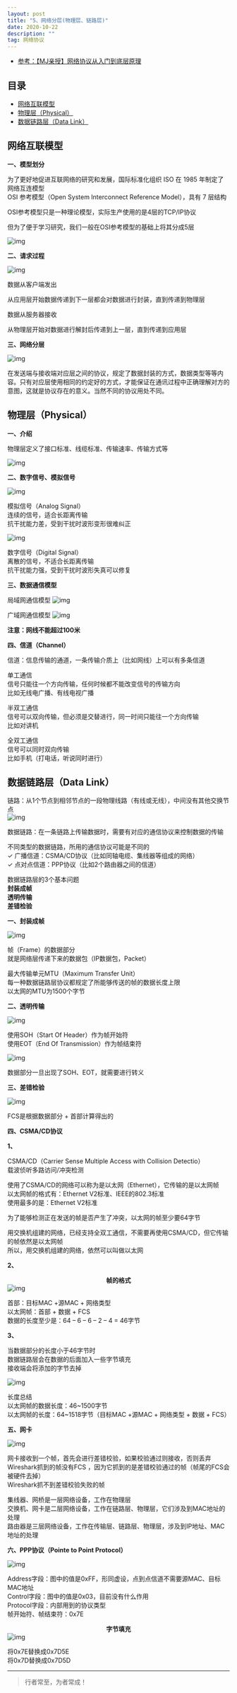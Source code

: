 ```yaml
---
layout: post
title: "5、网络分层(物理层、链路层)"
date: 2020-10-22
description: ""
tag: 网络协议
---
```




- [参考：【MJ亲授】网络协议从入门到底层原理](https://ke.qq.com/course/2900359)



## 目录

* [网络互联模型](#content1)
* [物理层（Physical）](#content2)
* [数据链路层（Data Link）](#content3)






<!-- ************************************************ -->
## <a id="content1"></a>网络互联模型

**一、模型划分**

为了更好地促进互联网络的研究和发展，国际标准化组织 ISO 在 1985 年制定了网络互连模型       
OSI 参考模型（Open System Interconnect Reference Model），具有 7 层结构

OSI参考模型只是一种理论模型，实际生产使用的是4层的TCP/IP协议

但为了便于学习研究，我们一般在OSI参考模型的基础上将其分成5层

<img src="/images/Network/concept2_1.png" alt="img">


 **二、请求过程**

<img src="/images/Network/concept2_2.png" alt="img">

数据从客户端发出

从应用层开始数据传递到下一层都会对数据进行封装，直到传递到物理层

数据从服务器接收

从物理层开始对数据进行解封后传递到上一层，直到传递到应用层



 **三、网络分层**

<img src="/images/Network/concept2_3.png" alt="img">

在发送端与接收端对应层之间的协议，规定了数据封装的方式，数据类型等等内容。只有对应层使用相同的约定好的方式，才能保证在通讯过程中正确理解对方的意图，这就是协议存在的意义。当然不同的协议用处不同。


<!-- ************************************************ -->
## <a id="content2"></a>物理层（Physical）

**一、介绍**

物理层定义了接口标准、线缆标准、传输速率、传输方式等

<img src="/images/Network/osi1.png" alt="img">


**二、数字信号、模拟信号**

<img src="/images/Network/osi2.png" alt="img">

模拟信号（Analog Signal）       
连续的信号，适合长距离传输      
抗干扰能力差，受到干扰时波形变形很难纠正      

<img src="/images/Network/osi3.png" alt="img">

数字信号（Digital Signal）       
离散的信号，不适合长距离传输      
抗干扰能力强，受到干扰时波形失真可以修复      


**三、数据通信模型**

局域网通信模型
<img src="/images/Network/osi4.png" alt="img">


广域网通信模型
<img src="/images/Network/osi5.png" alt="img">


<span style="font-weight:bold">注意：网线不能超过100米</span>

**四、信道（Channel）**

信道：信息传输的通道，一条传输介质上（比如网线）上可以有多条信道      

单工通信      
信号只能往一个方向传输，任何时候都不能改变信号的传输方向      
比如无线电广播、有线电视广播      

半双工通信      
信号可以双向传输，但必须是交替进行，同一时间只能往一个方向传输      
比如对讲机      

全双工通信      
信号可以同时双向传输      
比如手机（打电话，听说同时进行）      


<!-- ************************************************ -->
## <a id="content3"></a>数据链路层（Data Link）



链路：从1个节点到相邻节点的一段物理线路（有线或无线），中间没有其他交换节点    
<img src="/images/Network/osi6.png" alt="img">

数据链路：在一条链路上传输数据时，需要有对应的通信协议来控制数据的传输

不同类型的数据链路，所用的通信协议可能是不同的       
✓ 广播信道：CSMA/CD协议（比如同轴电缆、集线器等组成的网络）  
✓ 点对点信道：PPP协议（比如2个路由器之间的信道）    

数据链路层的3个基本问题     
<span style="font-weight:bold">封装成帧</span>          
<span style="font-weight:bold">透明传输</span>          
<span style="font-weight:bold">差错检验</span>          

**一、封装成帧**

<img src="/images/Network/osi7.png" alt="img">

帧（Frame）的数据部分      
就是网络层传递下来的数据包（IP数据包，Packet） 

最大传输单元MTU（Maximum Transfer Unit）      
每一种数据链路层协议都规定了所能够传送的帧的数据长度上限     
以太网的MTU为1500个字节     


**二、透明传输**

<img src="/images/Network/osi8.png" alt="img">

使用SOH（Start Of Header）作为帧开始符   
使用EOT（End Of Transmission）作为帧结束符   

<img src="/images/Network/osi9.png" alt="img">

数据部分一旦出现了SOH、EOT，就需要进行转义



**三、差错检验**

<img src="/images/Network/osi10.png" alt="img">

FCS是根据数据部分 + 首部计算得出的


**四、CSMA/CD协议**

**1、**

CSMA/CD（Carrier Sense Multiple Access with Collision Detectio）       
载波侦听多路访问/冲突检测      

使用了CSMA/CD的网络可以称为是以太网（Ethernet），它传输的是以太网帧      
以太网帧的格式有：Ethernet V2标准、IEEE的802.3标准      
使用最多的是：Ethernet V2标准      

为了能够检测正在发送的帧是否产生了冲突，以太网的帧至少要64字节      

用交换机组建的网络，已经支持全双工通信，不需要再使用CSMA/CD，但它传输的帧依然是以太网帧      
所以，用交换机组建的网络，依然可以叫做以太网      

**2、**

<center style="font-weight:bold">帧的格式</center>
<img src="/images/Network/osi11.png" alt="img">

首部：目标MAC +源MAC + 网络类型    
以太网帧：首部 + 数据 + FCS    
数据的长度至少是：64 – 6 – 6 – 2 – 4 = 46字节    


**3、**

当数据部分的长度小于46字节时    
数据链路层会在数据的后面加入一些字节填充    
接收端会将添加的字节去掉    

<img src="/images/Network/osi12.png" alt="img">

长度总结    
以太网帧的数据长度：46~1500字节    
以太网帧的长度：64~1518字节（目标MAC +源MAC + 网络类型 + 数据 + FCS）    


**五、网卡**

<img src="/images/Network/osi13.png" alt="img">

网卡接收到一个帧，首先会进行差错校验，如果校验通过则接收，否则丢弃   
Wireshark抓到的帧没有FCS ，因为它抓到的是差错校验通过的帧（帧尾的FCS会被硬件去掉）   
Wireshark抓不到差错校验失败的帧   

集线器、网桥是一层网络设备，工作在物理层    
交换机、网卡是二层网络设备，工作在链路层、物理层，它们涉及到MAC地址的处理    
路由器是三层网络设备，工作在传输层、链路层、物理层，涉及到IP地址、MAC地址的处理

**六、PPP协议（Pointe to Point Protocol）**

<img src="/images/Network/osi14.png" alt="img">


Address字段：图中的值是0xFF，形同虚设，点到点信道不需要源MAC、目标MAC地址      
Control字段：图中的值是0x03，目前没有什么作用      
Protocol字段：内部用到的协议类型      
帧开始符、帧结束符：0x7E      

<center style="font-weight:bold">字节填充</center>
<img src="/images/Network/osi15.png" alt="img">

将0x7E替换成0x7D5E    
将0x7D替换成0x7D5D    



----------
>  行者常至，为者常成！


